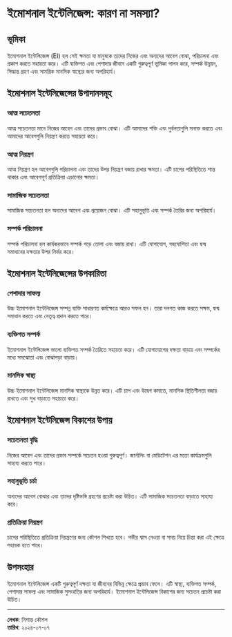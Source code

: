 # ইমোশনাল ইন্টেলিজেন্স: কারণ না সমস্যা?

## ভূমিকা

ইমোশনাল ইন্টেলিজেন্স (EI) হল সেই ক্ষমতা যা মানুষকে তাদের নিজের এবং অন্যদের আবেগ বোঝা, পরিচালনা এবং প্রকাশ করতে সহায়তা করে। এটি ব্যক্তিগত এবং পেশাদার জীবনে একটি গুরুত্বপূর্ণ ভূমিকা পালন করে, সম্পর্ক উন্নয়ন, সিদ্ধান্ত গ্রহণ এবং সামগ্রিক মানসিক স্বাস্থ্যের জন্য অপরিহার্য।

## ইমোশনাল ইন্টেলিজেন্সের উপাদানসমূহ

### আত্ম সচেতনতা

আত্ম সচেতনতা মানে নিজের আবেগ এবং তাদের প্রভাব বোঝা। এটি আমাদের শক্তি এবং দুর্বলতাগুলি সনাক্ত করতে এবং আমাদের আবেগগুলি নিয়ন্ত্রণ করতে সহায়তা করে।

### আত্ম নিয়ন্ত্রণ

আত্ম নিয়ন্ত্রণ হল আবেগগুলি পরিচালনা এবং তাদের উপর নিয়ন্ত্রণ বজায় রাখার ক্ষমতা। এটি চাপের পরিস্থিতিতে শান্ত থাকার এবং আবেগপূর্ণ প্রতিক্রিয়া এড়ানোর ক্ষমতা।

### সামাজিক সচেতনতা

সামাজিক সচেতনতা হল অন্যদের আবেগ এবং প্রয়োজন বোঝা। এটি সহানুভূতি এবং সম্পর্ক তৈরির জন্য অপরিহার্য।

### সম্পর্ক পরিচালনা

সম্পর্ক পরিচালনা হল কার্যকরভাবে সম্পর্ক গড়ে তোলা এবং বজায় রাখা। এটি যোগাযোগ, সহযোগিতা এবং দ্বন্দ্ব সমাধানের দক্ষতার উপর নির্ভর করে।

## ইমোশনাল ইন্টেলিজেন্সের উপকারিতা

### পেশাদার সাফল্য

উচ্চ ইমোশনাল ইন্টেলিজেন্স সম্পন্ন ব্যক্তি সাধারণত কর্মক্ষেত্রে আরও সফল হন। তারা দলগত কাজ করতে সক্ষম, দ্বন্দ্ব সমাধান করতে এবং নেতৃত্ব প্রদান করতে পারে।

### ব্যক্তিগত সম্পর্ক

ইমোশনাল ইন্টেলিজেন্স ভালো ব্যক্তিগত সম্পর্ক তৈরিতে সহায়তা করে। এটি যোগাযোগের দক্ষতা বাড়ায় এবং সম্পর্কের মধ্যে সমঝোতা এবং বোঝাপড়া বাড়ায়।

### মানসিক স্বাস্থ্য

উচ্চ ইমোশনাল ইন্টেলিজেন্স মানসিক স্বাস্থ্যকে উন্নত করে। এটি চাপ এবং উদ্বেগ কমাতে, মানসিক স্থিতিশীলতা বজায় রাখতে এবং সুখ বাড়াতে সহায়তা করে।

## ইমোশনাল ইন্টেলিজেন্স বিকাশের উপায়

### সচেতনতা বৃদ্ধি

নিজের আবেগ এবং তাদের প্রভাব সম্পর্কে সচেতন হওয়া গুরুত্বপূর্ণ। জার্নালিং বা মেডিটেশন এর মতো কার্যক্রমগুলি সাহায্য করতে পারে।

### সহানুভূতি চর্চা

অন্যদের আবেগ বোঝার এবং তাদের দৃষ্টিভঙ্গি গ্রহণের প্রচেষ্টা করা উচিত। এটি সামাজিক সচেতনতা বাড়াতে সাহায্য করে।

### প্রতিক্রিয়া নিয়ন্ত্রণ

চাপের পরিস্থিতিতে প্রতিক্রিয়া নিয়ন্ত্রণের জন্য কৌশল শিখতে হবে। গভীর শ্বাস নেওয়া বা সময় নিয়ে চিন্তা করা এই ক্ষেত্রে সহায়ক হতে পারে।

## উপসংহার

ইমোশনাল ইন্টেলিজেন্স একটি গুরুত্বপূর্ণ দক্ষতা যা জীবনের বিভিন্ন ক্ষেত্রে প্রভাব ফেলে। এটি স্বাস্থ্য, ব্যক্তিগত সম্পর্ক, পেশাদার সাফল্য এবং সামাজিক সুসংহতির জন্য অপরিহার্য। ইমোশনাল ইন্টেলিজেন্স বিকাশের জন্য সচেতন প্রচেষ্টা করা উচিত।

---

**লেখক**: নিশান্ত কৌশল  
**তারিখ**: ২০২৪-০৭-০৭
